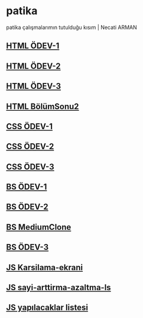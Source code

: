 # patika
patika çalışmalarımın tutulduğu kısım | Necati ARMAN

## [HTML ÖDEV-1](https://necati1054.github.io/patika/HTML/Ödev1)
## [HTML ÖDEV-2](https://necati1054.github.io/patika/HTML/Ödev2)
## [HTML ÖDEV-3](https://necati1054.github.io/patika/HTML/Ödev3)
## [HTML BölümSonu2](https://necati1054.github.io/patika/HTML/BölümSonu2)

## [CSS ÖDEV-1](https://necati1054.github.io/patika/css/Ödev1)
## [CSS ÖDEV-2](https://necati1054.github.io/patika/css/Ödev2)
## [CSS ÖDEV-3](https://necati1054.github.io/patika/css/Ödev3)

## [BS ÖDEV-1](https://necati1054.github.io/patika/Bootstrap/Odev1)
## [BS ÖDEV-2](https://necati1054.github.io/patika/Bootstrap/Odev2)
## [BS MediumClone](https://necati1054.github.io/patika/Bootstrap/MediumClone)
## [BS ÖDEV-3](https://necati1054.github.io/patika/Bootstrap/Odev3)

## [JS Karsilama-ekrani](https://necati1054.github.io/patika/JavaScript/Karsilama-ekrani/)
## [JS sayi-arttirma-azaltma-ls](https://necati1054.github.io/patika/JavaScript/sayi-arttirma-azaltma-ls/)
## [JS yapılacaklar listesi](https://necati1054.github.io/patika/JavaScript/Yapilacaklar-Listesi/)